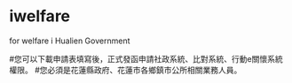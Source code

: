 # iwelfare
for welfare i  Hualien Government


#您可以下載申請表填寫後，正式發函申請社政系統、比對系統、行動e關懷系統權限。
#您必須是花蓮縣政府、花蓮市各鄉鎮市公所相關業務人員。
